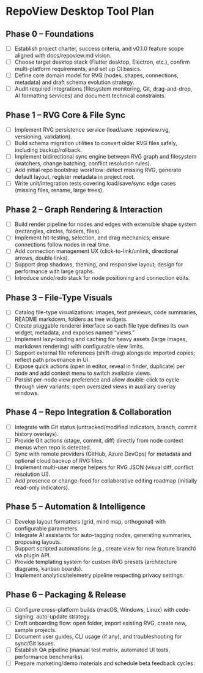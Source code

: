# RepoView Desktop Tool Plan

## Phase 0 – Foundations
- [ ] Establish project charter, success criteria, and v0.1.0 feature scope aligned with docs/repoview.md vision.
- [ ] Choose target desktop stack (Flutter desktop, Electron, etc.), confirm multi-platform requirements, and set up CI basics.
- [ ] Define core domain model for RVG (nodes, shapes, connections, metadata) and draft schema evolution strategy.
- [ ] Audit required integrations (filesystem monitoring, Git, drag-and-drop, AI formatting services) and document technical constraints.

## Phase 1 – RVG Core & File Sync
- [ ] Implement RVG persistence service (load/save .repoview.rvg, versioning, validation).
- [ ] Build schema migration utilities to convert older RVG files safely, including backup/rollback.
- [ ] Implement bidirectional sync engine between RVG graph and filesystem (watchers, change batching, conflict resolution rules).
- [ ] Add initial repo bootstrap workflow: detect missing RVG, generate default layout, register metadata in project root.
- [ ] Write unit/integration tests covering load/save/sync edge cases (missing files, rename, large trees).

## Phase 2 – Graph Rendering & Interaction
- [ ] Build render pipeline for nodes and edges with extensible shape system (rectangles, circles, folders, files).
- [ ] Implement hit-testing, selection, and drag mechanics; ensure connections follow nodes in real time.
- [ ] Add connection management UX (click-to-link/unlink, directional arrows, double links).
- [ ] Support drop shadows, theming, and responsive layout; design for performance with large graphs.
- [ ] Introduce undo/redo stack for node positioning and connection edits.

## Phase 3 – File-Type Visuals
- [ ] Catalog file-type visualizations: images, text previews, code summaries, README markdown, folders as tree widgets.
- [ ] Create pluggable renderer interface so each file type defines its own widget, metadata, and exposes named “views.”
- [ ] Implement lazy-loading and caching for heavy assets (large images, markdown rendering) with configurable view limits.
- [ ] Support external file references (shift-drag) alongside imported copies; reflect path provenance in UI.
- [ ] Expose quick actions (open in editor, reveal in finder, duplicate) per node and add context menu to switch available views.
- [ ] Persist per-node view preference and allow double-click to cycle through view variants; open oversized views in auxiliary overlay windows.

## Phase 4 – Repo Integration & Collaboration
- [ ] Integrate with Git status (untracked/modified indicators, branch, commit history overlays).
- [ ] Provide Git actions (stage, commit, diff) directly from node context menus when repo is detected.
- [ ] Sync with remote providers (GitHub, Azure DevOps) for metadata and optional cloud backup of RVG files.
- [ ] Implement multi-user merge helpers for RVG JSON (visual diff, conflict resolution UI).
- [ ] Add presence or change-feed for collaborative editing roadmap (initially read-only indicators).

## Phase 5 – Automation & Intelligence
- [ ] Develop layout formatters (grid, mind map, orthogonal) with configurable parameters.
- [ ] Integrate AI assistants for auto-tagging nodes, generating summaries, proposing layouts.
- [ ] Support scripted automations (e.g., create view for new feature branch) via plugin API.
- [ ] Provide templating system for custom RVG presets (architecture diagrams, kanban boards).
- [ ] Implement analytics/telemetry pipeline respecting privacy settings.

## Phase 6 – Packaging & Release
- [ ] Configure cross-platform builds (macOS, Windows, Linux) with code-signing, auto-update strategy.
- [ ] Draft onboarding flow: open folder, import existing RVG, create new, sample projects.
- [ ] Document user guides, CLI usage (if any), and troubleshooting for sync/Git issues.
- [ ] Establish QA pipeline (manual test matrix, automated UI tests, performance benchmarks).
- [ ] Prepare marketing/demo materials and schedule beta feedback cycles.
